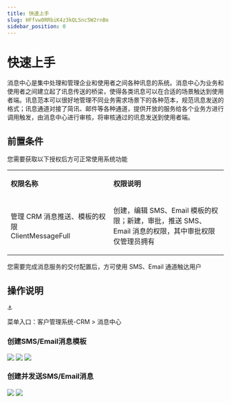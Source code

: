 ```yaml
---
title: 快速上手
slug: HFfvw0RRbiK4z3kQLSnc5W2rnBe
sidebar_position: 0
---
```



# 快速上手

消息中心是集中处理和管理企业和使用者之间各种讯息的系统。消息中心为业务和使用者之间建立起了讯息传送的桥梁，使得各类讯息可以在合适的场景触达到使用者端。讯息范本可以很好地管理不同业务需求场景下的各种范本，规范讯息发送的格式；讯息通道对接了简讯、邮件等各种通道，提供开放的服务给各个业务方进行调用触发，由消息中心进行审核，将审核通过的讯息发送到使用者端。

## 前置条件

您需要获取以下授权后方可正常使用系统功能

<table>
<colgroup>
<col width="293"/>
<col width="392"/>
</colgroup>
<tbody>
<tr><td><p><b>权限名称</b></p></td><td><p><b>权限说明</b></p></td></tr>
<tr><td><p>管理 CRM 消息推送、模板的权限<br/>ClientMessageFull</p></td><td><p>创建，编辑 SMS、Email 模板的权限；新建，审批，推送 SMS、Email 消息的权限，其中审批权限仅管理员拥有</p></td></tr>
</tbody>
</table>

您需要完成消息服务的交付配置后，方可使用 SMS、Email 通道触达用户

## 操作说明

<div class="callout callout-bg-6 callout-border-6">
<div class='callout-emoji'>⚓</div>
<p>菜单入口：客户管理系统-CRM  &gt; 消息中心</p>
</div>

### 创建SMS/Email消息模板

<img src="/assets/T9DNb440YoSgisxdlCUcrkQxnUd.png" src-width="2684" src-height="1548" align="center"/>

<img src="/assets/FeX9bfTaooe1Dixetvwclxmfn9b.png" src-width="2670" src-height="1600" align="center"/>

<img src="/assets/V5OGbpOzSoyIuRxBgp2cwzgjnPf.png" src-width="2662" src-height="1600" align="center"/>

### 创建并发送SMS/Email消息

<img src="/assets/ZIM4bHevZo67Bfx55EncVjKxnIf.png" src-width="2640" src-height="1510" align="center"/>

<img src="/assets/M5k7bV258oEAeLx5LcgcqSIGnDf.png" src-width="1992" src-height="1618" align="center"/>

